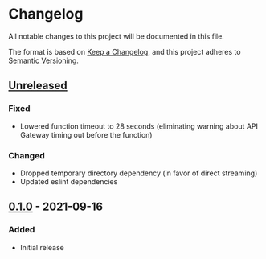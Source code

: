 # Changelog

All notable changes to this project will be documented in this file.

The format is based on [Keep a Changelog](https://keepachangelog.com/en/1.0.0/),
and this project adheres to [Semantic Versioning](https://semver.org/spec/v2.0.0.html).

## [Unreleased]
### Fixed
- Lowered function timeout to 28 seconds (eliminating warning about API Gateway timing out before the function)

### Changed
- Dropped temporary directory dependency (in favor of direct streaming)
- Updated eslint dependencies

## [0.1.0] - 2021-09-16
### Added

- Initial release

[Unreleased]: https://github.com/troyready/serverless-hashicorp-releases-cacher/compare/v0.1.0...HEAD
[0.1.0]: https://github.com/troyready/serverless-hashicorp-releases-cacher/releases/tag/v0.1.0
